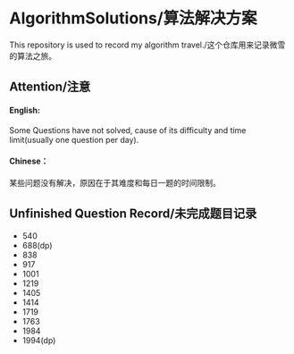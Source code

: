 # AlgorithmSolutions/算法解决方案
This repository is used to record my algorithm travel./这个仓库用来记录微雪的算法之旅。

## Attention/注意

#### English:
Some Questions have not solved, cause of its difficulty and time limit(usually one question per day).

#### Chinese：
某些问题没有解决，原因在于其难度和每日一题的时间限制。

## Unfinished Question Record/未完成题目记录

- 540
- 688(dp)
- 838
- 917
- 1001
- 1219
- 1405
- 1414
- 1719
- 1763
- 1984
- 1994(dp)

